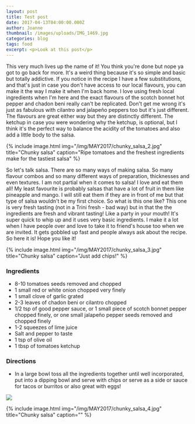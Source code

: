 ```yaml
---
layout: post
title: Test post
date: 2017-04-13T04:00:00.000Z
author: Joanne
thumbnail: /images/uploads/IMG_1469.jpg
categories: blog
tags: food
excerpt: <p>Look at this post</p>
---
```

This very much lives up the name of it! You think you're done but nope ya got to go back for more. It's a weird thing because it's so simple and basic but totally addictive. If you notice in the recipe I have a few substitutions, and that's just in case you don't have access to our local flavours, you can make it the way I make it when I'm back home. I love using fresh local ingredients when I'm here and the exact flavours of the scotch bonnet hot pepper and chadon beni really can't be replicated. Don't get me wrong it's just as fabulous with cilantro and jalapeño peppers too but it's just different. The flavours are great either way but they are distinctly different. The ketchup in case you were wondering why the ketchup, is optional, but I think it's the perfect way to balance the acidity of the tomatoes and also add a little body to the salsa.

{% include image.html img="/img/MAY2017/chunky_salsa_2.jpg" title="Chunky salsa" caption="Ripe tomatoes and the freshest ingredients make for the tastiest salsa" %}

So let's talk salsa. There are so many ways of making salsa. So many flavour combos and so many different ways of preparation, thicknesses and even textures. I am not partial when it comes to salsa! I love and eat them all! My least favourite is probably salsas that have a lot of fruit in them like pineapple and mango. I will still eat them if they are in front of me but that type of salsa wouldn't be my first choice. So what is this one like? This one is very fresh tasting (not in a Trini fresh - bad way) but in that the the ingredients are fresh and vibrant tasting! Like a party in your mouth! It's super quick to whip up and it uses very basic ingredients. I make it a lot when I have people over and love to take it to friend's house too when we are invited. It gets gobbled up fast and people always ask about the recipe. So here it is! Hope you like it!

{% include image.html img="/img/MAY2017/chunky_salsa_3.jpg" title="Chunky salsa" caption="Just add chips!" %}

### Ingredients

* 8-10 tomatoes seeds removed and chopped
* 1 small red or white onion chopped very finely
* 1 small clove of garlic grated
* 2-3 leaves of chadon beni or cilantro chopped
* 1/2 tsp of good pepper sauce, or 1 small piece of scotch bonnet pepper chopped finely, or one small jalapeño pepper seeds removed and chopped finely
* 1-2 squeezes of lime juice
* Salt and pepper to taste
* 1 tsp of olive oil
* 1 tbsp of tomatoes ketchup

### Directions

* In a large bowl toss all the ingredients together until well incorporated, put into a dipping bowl and serve with chips or serve as a side or sauce for tacos or burritos or also great with eggs!

<p class="apple__news__logo"><a href="https://apple.news/TKVtoVhGUQSuiufA4bqI-gg"><img src="{{ basesite.url }}/img/apple_news.svg" /></a></p>

{% include image.html img="/img/MAY2017/chunky_salsa_4.jpg" title="Chunky salsa" caption="" %}
